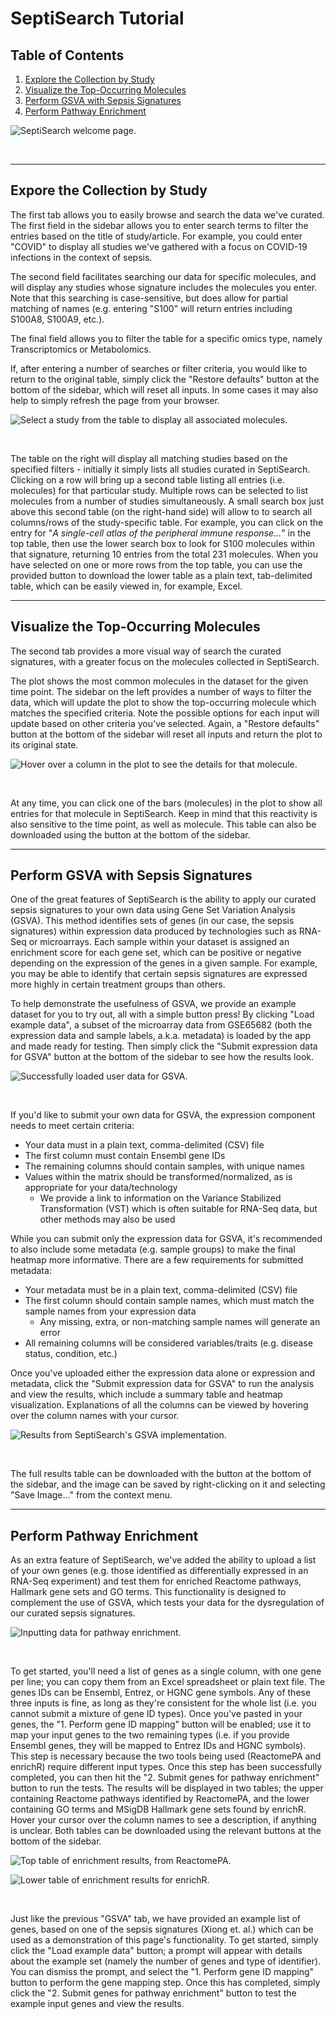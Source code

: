 
# SeptiSearch Tutorial

## Table of Contents

1. [Explore the Collection by Study](#explore-the-collection-by-study)
2. [Visualize the Top-Occurring Molecules](#visualize-the-top-occurring-molecules)
3. [Perform GSVA with Sepsis Signatures](#perform-gsva-with-sepsis-signatures)
4. [Perform Pathway Enrichment](#perform-pathway-enrichment)

![SeptiSearch welcome page.](master/t1.png)

<br>

***

## Expore the Collection by Study

The first tab allows you to easily browse and search the data we've curated. The
first field in the sidebar allows you to enter search terms to filter the 
entries based on the title of study/article. For example, you could enter 
"COVID" to display all studies we've gathered with a focus on COVID-19 
infections in the context of sepsis.  

The second field facilitates searching our data for specific molecules, and will
display any studies whose signature includes the molecules you enter. Note that
this searching is case-sensitive, but does allow for partial matching of names 
(e.g. entering "S100" will return entries including S100A8, S100A9, etc.).  

The final field allows you to filter the table for a specific omics type, namely
Transcriptomics or Metabolomics.  

If, after entering a number of searches or filter criteria, you would like to
return to the original table, simply click the "Restore defaults" button at the 
bottom of the sidebar, which will reset all inputs. In some cases it may also
help to simply refresh the page from your browser.  

![Select a study from the table to display all associated molecules.](master/t2.png)

<br>

The table on the right will display all matching studies based on the specified
filters - initially it simply lists all studies curated in SeptiSearch. Clicking
on a row will bring up a second table listing all entries (i.e. molecules) for
that particular study. Multiple rows can be selected to list molecules from a
number of studies simultaneously. A small search box just above this second
table (on the right-hand side) will allow to to search all columns/rows of the
study-specific table. For example, you can click on the entry for "*A
single-cell atlas of the peripheral immune response...*" in the top table, then
use the lower search box to look for S100 molecules within that signature,
returning 10 entries from the total 231 molecules. When you have selected on one
or more rows from the top table, you can use the provided button to download the
lower table as a plain text, tab-delimited table, which can be easily viewed in,
for example, Excel.

***

## Visualize the Top-Occurring Molecules

The second tab provides a more visual way of search the curated signatures, with
a greater focus on the molecules collected in SeptiSearch.  

The plot shows the most common molecules in the dataset for the given time
point. The sidebar on the left provides a number of ways to filter the data,
which will update the plot to show the top-occurring molecule which matches the
specified criteria. Note the possible options for each input will update based
on other criteria you've selected. Again, a "Restore defaults" button at the
bottom of the sidebar will reset all inputs and return the plot to its original
state.

![Hover over a column in the plot to see the details for that molecule.](master/t3.png)

<br>

At any time, you can click one of the bars (molecules) in the plot to show all
entries for that molecule in SeptiSearch. Keep in mind that this reactivity is
also sensitive to the time point, as well as molecule. This table can also be
downloaded using the button at the bottom of the sidebar.

***

## Perform GSVA with Sepsis Signatures

One of the great features of SeptiSearch is the ability to apply our curated
sepsis signatures to your own data using Gene Set Variation Analysis (GSVA).
This method identifies sets of genes (in our case, the sepsis signatures) within
expression data produced by technologies such as RNA-Seq or microarrays. Each
sample within your dataset is assigned an enrichment score for each gene set,
which can be positive or negative depending on the expression of the genes in a
given sample. For example, you may be able to identify that certain sepsis
signatures are expressed more highly in certain treatment groups than others.

To help demonstrate the usefulness of GSVA, we provide an example dataset for
you to try out, all with a simple button press! By clicking "Load example data",
a subset of the microarray data from GSE65682 (both the expression data and
sample labels, a.k.a. metadata) is loaded by the app and made ready for testing.
Then simply click the "Submit expression data for GSVA" button at the bottom of
the sidebar to see how the results look.

![Successfully loaded user data for GSVA.](master/t4.png)

<br>

If you'd like to submit your own data for GSVA, the expression component needs
to meet certain criteria:

- Your data must in a plain text, comma-delimited (CSV) file
- The first column must contain Ensembl gene IDs
- The remaining columns should contain samples, with unique names
- Values within the matrix should be transformed/normalized, as is appropriate
for your data/technology
	- We provide a link to information on the Variance
	Stabilized Transformation (VST) which is often suitable for RNA-Seq data, but
	other methods may also be used

While you can submit only the expression data for GSVA, it's recommended to also
include some metadata (e.g. sample groups) to make the final heatmap more
informative. There are a few requirements for submitted metadata:

- Your metadata must be in a plain text, comma-delimited (CSV) file
- The first column should contain sample names, which must match the sample
names from your expression data
	- Any missing, extra, or non-matching sample names will generate an error
- All remaining columns will be considered variables/traits (e.g. disease 
status, condition, etc.)

Once you've uploaded either the expression data alone or expression and
metadata, click the "Submit expression data for GSVA" to run the analysis and
view the results, which include a summary table and heatmap visualization.
Explanations of all the columns can be viewed by hovering over the column names
with your cursor.

![Results from SeptiSearch's GSVA implementation.](master/t5.png)

<br>

The full results table can be downloaded with the button at the bottom of the
sidebar, and the image can be saved by right-clicking on it and selecting "Save
Image..." from the context menu.

***

## Perform Pathway Enrichment

As an extra feature of SeptiSearch, we've added the ability to upload a list of
your own genes (e.g. those identified as differentially expressed in an RNA-Seq
experiment) and test them for enriched Reactome pathways, Hallmark gene sets and
GO terms. This functionality is designed to complement the use of GSVA, which
tests your data for the dysregulation of our curated sepsis signatures.

![Inputting data for pathway enrichment.](master/t6.png)

<br>

To get started, you'll need a list of genes as a single column, with one gene
per line; you can copy them from an Excel spreadsheet or plain text file. The
genes IDs can be Ensembl, Entrez, or HGNC gene symbols. Any of these three
inputs is fine, as long as they're consistent for the whole list (i.e. you
cannot submit a mixture of gene ID types). Once you've pasted in your genes, the
"1. Perform gene ID mapping" button will be enabled; use it to map your input
genes to the two remaining types (i.e. if you provide Ensembl genes, they will
be mapped to Entrez IDs and HGNC symbols). This step is necessary because the
two tools being used (ReactomePA and enrichR) require different input types.
Once this step has been successfully completed, you can then hit the "2. Submit
genes for pathway enrichment" button to run the tests.  The results will be
displayed in two tables; the upper containing Reactome pathways identified by
ReactomePA, and the lower containing GO terms and MSigDB Hallmark gene sets
found by enrichR. Hover your cursor over the column names to see a description,
if anything is unclear. Both tables can be downloaded using the relevant buttons
at the bottom of the sidebar.

![Top table of enrichment results, from ReactomePA.](master/t7.png)

![Lower table of enrichment results for enrichR.](master/t8.png)

<br>

Just like the previous "GSVA" tab, we have provided an example list of genes,
based on one of the sepsis signatures (Xiong et. al.) which can be used as a
demonstration of this page's functionality. To get started, simply click the
"Load example data" button; a prompt will appear with details about the example
set (namely the number of genes and type of identifier). You can dismiss the
prompt, and select the "1. Perform gene ID mapping" button to perform the gene
mapping step. Once this has completed, simply click the "2. Submit genes for
pathway enrichment" button to test the example input genes and view the results.
